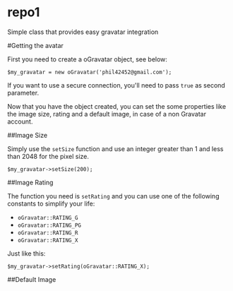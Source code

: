 repo1
=====

Simple class that provides easy gravatar integration

#Getting the avatar

First you need to create a oGravatar object, see below:
    
    $my_gravatar = new oGravatar('phil42452@gmail.com');

If you want to use a secure connection, you'll need to pass `true` as second parameter.

Now that you have the object created, you can set the some properties like the image size, rating and a default image, in case of a non Gravatar account.

##Image Size

Simply use the `setSize` function and use an integer greater than 1 and less than 2048 for the pixel size.

    $my_gravatar->setSize(200);

##Image Rating

The function you need is `setRating` and you can use one of the following constants to simplify your life:

- `oGravatar::RATING_G`
- `oGravatar::RATING_PG`
- `oGravatar::RATING_R`
- `oGravatar::RATING_X`

Just like this:

    $my_gravatar->setRating(oGravatar::RATING_X);
    
##Default Image
